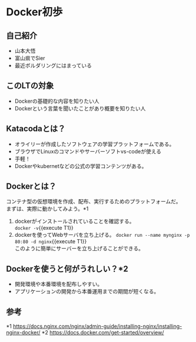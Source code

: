 # Docker初歩

## 自己紹介
- 山本大悟
- 富山県でSier
- 最近ボルダリングにはまっている

## このLTの対象
- Dockerの基礎的な内容を知りたい人
- Dockerという言葉を聞いたことがあり概要を知りたい人

## Katacodaとは？
- オライリーが作成したソフトウェアの学習プラットフォームである。
- ブラウザでLinuxのコマンドやサーバーソフトvs-codeが使える
- 手軽！
- Dockerやkubernetなどの公式の学習コンテンツがある。

## Dockerとは？
コンテナ型の仮想環境を作成、配布、実行するためのプラットフォームだ。  
まずは、実際に動かしてみよう。*1
1. dockerがインストールされていることを確認する。  
`docker -v`{{execute T1}}
2. dockerを使ってWebサーバを立ち上げる。
`docker run --name mynginx -p 80:80 -d nginx`{{execute T1}}  
このように簡単にサーバーを立ち上げることができる。

## Dockerを使うと何がうれしい？*2
- 開発環境や本番環境を配布しやすい。
- アプリケーションの開発から本番運用までの期間が短くなる。



## 参考
*1 https://docs.nginx.com/nginx/admin-guide/installing-nginx/installing-nginx-docker/
*2 https://docs.docker.com/get-started/overview/